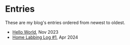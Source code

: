 # Entries

These are my blog's entries ordered from newest to oldest.

- [Hello World](./hello-world), Nov 2023
- [Home Labbing Log #1](./home-labbing-1), Apr 2024